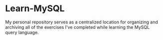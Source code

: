# Learn-MySQL
My personal repository serves as a centralized location for organizing and archiving all of the exercises I've completed while learning the MySQL query language.
